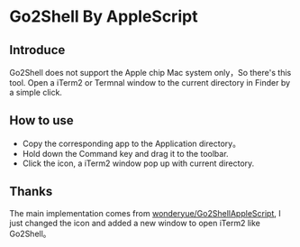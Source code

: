 # Go2Shell By AppleScript

## Introduce

Go2Shell does not support the Apple chip Mac system only，So there's this tool. Open a iTerm2 or Termnal window to the current directory in Finder by a simple click. 

## How to use

- Copy the corresponding app to the Application directory。
- Hold down the Command key and drag it to the toolbar.
- Click the icon, a iTerm2 window pop up with current directory.

## Thanks

The main implementation comes from [wonderyue/Go2ShellAppleScript](https://github.com/wonderyue/Go2ShellAppleScript), I just changed the icon and added a new window to open iTerm2 like Go2Shell。
